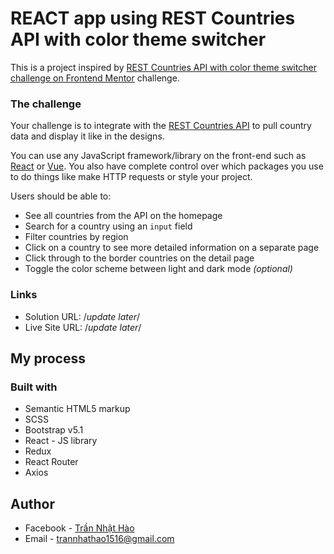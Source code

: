# REACT app using REST Countries API with color theme switcher

This is a project inspired by [REST Countries API with color theme switcher challenge on Frontend Mentor](https://www.frontendmentor.io/challenges/rest-countries-api-with-color-theme-switcher-5cacc469fec04111f7b848ca) challenge.

### The challenge

Your challenge is to integrate with the [REST Countries API](https://restcountries.eu) to pull country data and display it like in the designs.

You can use any JavaScript framework/library on the front-end such as [React](https://reactjs.org) or [Vue](https://vuejs.org). You also have complete control over which packages you use to do things like make HTTP requests or style your project.

Users should be able to:

- See all countries from the API on the homepage
- Search for a country using an `input` field
- Filter countries by region
- Click on a country to see more detailed information on a separate page
- Click through to the border countries on the detail page
- Toggle the color scheme between light and dark mode _(optional)_

### Links

- Solution URL: /*update later*/
- Live Site URL: /*update later*/

## My process

### Built with

- Semantic HTML5 markup
- SCSS
- Bootstrap v5.1
- React - JS library
- Redux
- React Router
- Axios

## Author

- Facebook - [Trần Nhật Hào](https://www.facebook.com/TranNhatHao1516/)
- Email - trannhathao1516@gmail.com
